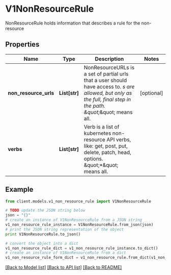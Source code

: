 # V1NonResourceRule

NonResourceRule holds information that describes a rule for the non-resource

## Properties
Name | Type | Description | Notes
------------ | ------------- | ------------- | -------------
**non_resource_urls** | **List[str]** | NonResourceURLs is a set of partial urls that a user should have access to.  *s are allowed, but only as the full, final step in the path.  \&quot;*\&quot; means all. | [optional] 
**verbs** | **List[str]** | Verb is a list of kubernetes non-resource API verbs, like: get, post, put, delete, patch, head, options.  \&quot;*\&quot; means all. | 

## Example

```python
from client.models.v1_non_resource_rule import V1NonResourceRule

# TODO update the JSON string below
json = "{}"
# create an instance of V1NonResourceRule from a JSON string
v1_non_resource_rule_instance = V1NonResourceRule.from_json(json)
# print the JSON string representation of the object
print V1NonResourceRule.to_json()

# convert the object into a dict
v1_non_resource_rule_dict = v1_non_resource_rule_instance.to_dict()
# create an instance of V1NonResourceRule from a dict
v1_non_resource_rule_form_dict = v1_non_resource_rule.from_dict(v1_non_resource_rule_dict)
```
[[Back to Model list]](../README.md#documentation-for-models) [[Back to API list]](../README.md#documentation-for-api-endpoints) [[Back to README]](../README.md)


